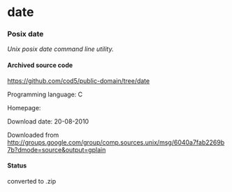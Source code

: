 # date #

### Posix date ###

*Unix posix date command line utility.*

#### Archived source code ####
https://github.com/cod5/public-domain/tree/date

Programming language: C

Homepage: 

Download date: 20-08-2010

Downloaded from http://groups.google.com/group/comp.sources.unix/msg/6040a7fab2269b7b?dmode=source&output=gplain

#### Status ####
converted to .zip

